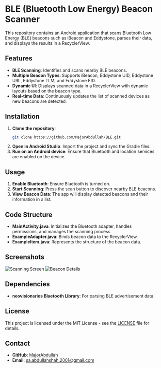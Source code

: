 # BLE (Bluetooth Low Energy) Beacon Scanner

This repository contains an Android application that scans Bluetooth Low Energy (BLE) beacons such as iBeacon and Eddystone, parses their data, and displays the results in a RecyclerView.

## Features

- **BLE Scanning**: Identifies and scans nearby BLE beacons.
- **Multiple Beacon Types**: Supports iBeacon, Eddystone UID, Eddystone URL, Eddystone TLM, and Eddystone EID.
- **Dynamic UI**: Displays scanned data in a RecyclerView with dynamic layouts based on the beacon type.
- **Real-time Data**: Continuously updates the list of scanned devices as new beacons are detected.

## Installation

1. **Clone the repository**:
    ```bash
    git clone https://github.com/MajorAbdullah/BLE.git
    ```
2. **Open in Android Studio**: Import the project and sync the Gradle files.
3. **Run on an Android device**: Ensure that Bluetooth and location services are enabled on the device.

## Usage

1. **Enable Bluetooth**: Ensure Bluetooth is turned on.
2. **Start Scanning**: Press the scan button to discover nearby BLE beacons.
3. **View Beacon Data**: The app will display detected beacons and their information in a list.

## Code Structure

- **MainActivity.java**: Initializes the Bluetooth adapter, handles permissions, and manages the scanning process.
- **ExampleAdapter.java**: Binds beacon data to the RecyclerView.
- **ExampleItem.java**: Represents the structure of the beacon data.

## Screenshots

![Scanning Screen](https://yourlink.com/screenshot1.png)
![Beacon Details](https://yourlink.com/screenshot2.png)

## Dependencies

- **neovisionaries Bluetooth Library**: For parsing BLE advertisement data.

## License

This project is licensed under the MIT License - see the [LICENSE](LICENSE) file for details.

## Contact

- **GitHub**: [MajorAbdullah](https://github.com/MajorAbdullah)
- **Email**: sa.abdullahshah.2001@gmail.com
